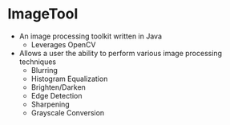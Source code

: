 # ImageTool
* An image processing toolkit written in Java
  * Leverages OpenCV
* Allows a user the ability to perform various image processing techniques
  * Blurring
  * Histogram Equalization
  * Brighten/Darken
  * Edge Detection
  * Sharpening
  * Grayscale Conversion
